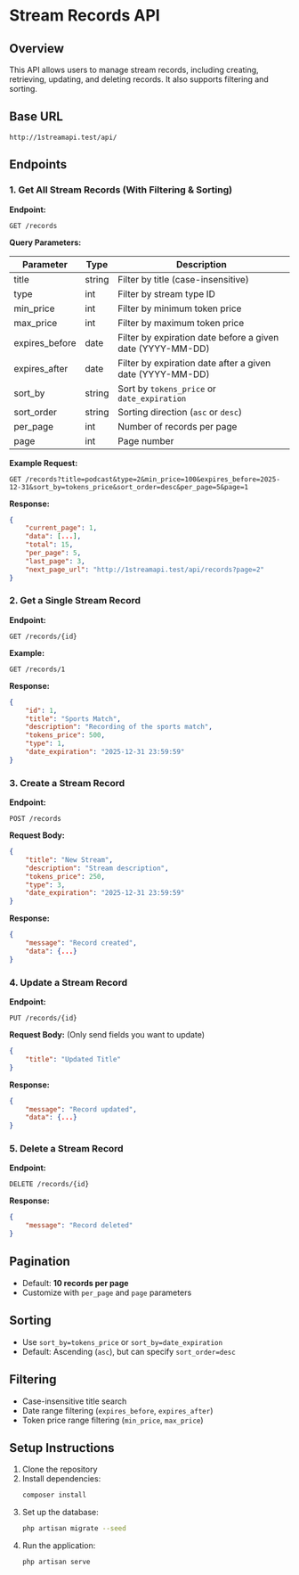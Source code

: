 # Stream Records API

## Overview

This API allows users to manage stream records, including creating, retrieving, updating, and deleting records. It also supports filtering and sorting.

## Base URL

```
http://1streamapi.test/api/
```

## Endpoints

### 1. Get All Stream Records (With Filtering & Sorting)

**Endpoint:**

```
GET /records
```

**Query Parameters:**

| Parameter       | Type   | Description                                                |
| --------------- | ------ | ---------------------------------------------------------- |
| title           | string | Filter by title (case-insensitive)                         |
| type            | int    | Filter by stream type ID                                   |
| min\_price      | int    | Filter by minimum token price                              |
| max\_price      | int    | Filter by maximum token price                              |
| expires\_before | date   | Filter by expiration date before a given date (YYYY-MM-DD) |
| expires\_after  | date   | Filter by expiration date after a given date (YYYY-MM-DD)  |
| sort\_by        | string | Sort by `tokens_price` or `date_expiration`                |
| sort\_order     | string | Sorting direction (`asc` or `desc`)                        |
| per\_page       | int    | Number of records per page                                 |
| page            | int    | Page number                                                |

**Example Request:**

```
GET /records?title=podcast&type=2&min_price=100&expires_before=2025-12-31&sort_by=tokens_price&sort_order=desc&per_page=5&page=1
```

**Response:**

```json
{
    "current_page": 1,
    "data": [...],
    "total": 15,
    "per_page": 5,
    "last_page": 3,
    "next_page_url": "http://1streamapi.test/api/records?page=2"
}
```

### 2. Get a Single Stream Record

**Endpoint:**

```
GET /records/{id}
```

**Example:**

```
GET /records/1
```

**Response:**

```json
{
    "id": 1,
    "title": "Sports Match",
    "description": "Recording of the sports match",
    "tokens_price": 500,
    "type": 1,
    "date_expiration": "2025-12-31 23:59:59"
}
```

### 3. Create a Stream Record

**Endpoint:**

```
POST /records
```

**Request Body:**

```json
{
    "title": "New Stream",
    "description": "Stream description",
    "tokens_price": 250,
    "type": 3,
    "date_expiration": "2025-12-31 23:59:59"
}
```

**Response:**

```json
{
    "message": "Record created",
    "data": {...}
}
```

### 4. Update a Stream Record

**Endpoint:**

```
PUT /records/{id}
```

**Request Body:** (Only send fields you want to update)

```json
{
    "title": "Updated Title"
}
```

**Response:**

```json
{
    "message": "Record updated",
    "data": {...}
}
```

### 5. Delete a Stream Record

**Endpoint:**

```
DELETE /records/{id}
```

**Response:**

```json
{
    "message": "Record deleted"
}
```

## Pagination

- Default: **10 records per page**
- Customize with `per_page` and `page` parameters

## Sorting

- Use `sort_by=tokens_price` or `sort_by=date_expiration`
- Default: Ascending (`asc`), but can specify `sort_order=desc`

## Filtering

- Case-insensitive title search
- Date range filtering (`expires_before`, `expires_after`)
- Token price range filtering (`min_price`, `max_price`)

## Setup Instructions

1. Clone the repository
2. Install dependencies:
   ```sh
   composer install
   ```
3. Set up the database:
   ```sh
   php artisan migrate --seed
   ```
4. Run the application:
   ```sh
   php artisan serve
   ```

